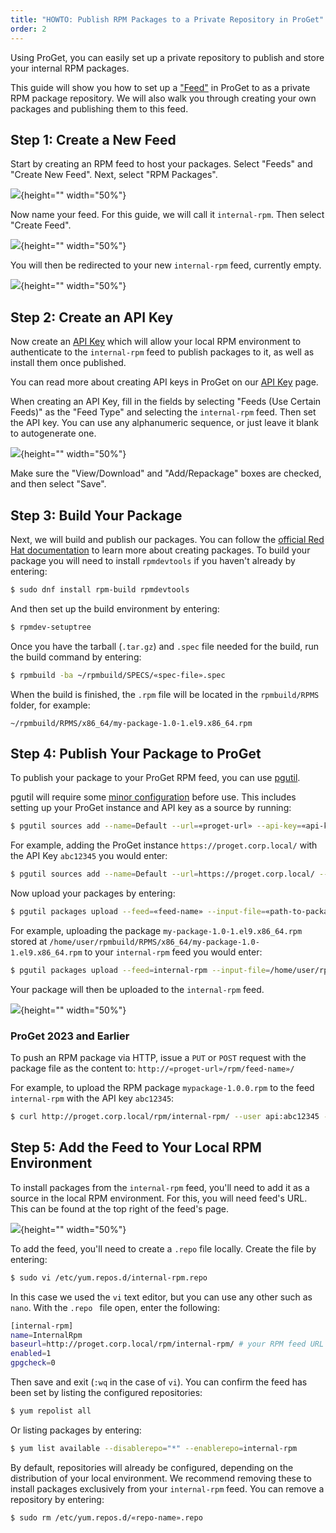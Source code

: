 ```yaml
---
title: "HOWTO: Publish RPM Packages to a Private Repository in ProGet"
order: 2
---
```


Using ProGet, you can easily set up a private repository to publish and store your internal RPM packages.

This guide will show you how to set up a ["Feed"](/docs/proget/feeds/feed-overview) in ProGet to as a private RPM package repository. We will also walk you through creating your own packages and publishing them to this feed.

## Step 1: Create a New Feed

Start by creating an RPM feed to host your packages. Select "Feeds" and "Create New Feed". Next, select "RPM Packages".

![](/resources/docs/proget-rpm-createfeed.png){height="" width="50%"}

Now name your feed. For this guide, we will call it `internal-rpm`. Then select "Create Feed".

![](/resources/docs/proget-rpm-feedname-internal.png){height="" width="50%"}

You will then be redirected to your new `internal-rpm` feed, currently empty.

![](/resources/docs/proget-rpm-internal-empty.png){height="" width="50%"}

## Step 2: Create an API Key

Now create an [API Key](/docs/proget/reference-api/proget-apikeys) which will allow your local RPM environment to authenticate to the `internal-rpm` feed to publish packages to it, as well as install them once published.

You can read more about creating API keys in ProGet on our [API Key](/docs/proget/reference-api/proget-apikeys) page.

When creating an API Key, fill in the fields by selecting "Feeds (Use Certain Feeds)" as the "Feed Type" and selecting the `internal-rpm` feed. Then set the API key. You can use any alphanumeric sequence, or just leave it blank to autogenerate one.

![](/resources/docs/proget-rpm-internal-apikey.png){height="" width="50%"}

Make sure the "View/Download" and "Add/Repackage" boxes are checked, and then select "Save".

## Step 3: Build Your Package

Next, we will build and publish our packages. You can follow the [official Red Hat documentation](https://www.redhat.com/sysadmin/create-rpm-package) to learn more about creating packages. To build your package you will need to install `rpmdevtools` if you haven't already by entering:

```bash
$ sudo dnf install rpm-build rpmdevtools
```

And then set up the build environment by entering:

```bash
$ rpmdev-setuptree
```

Once you have the tarball (`.tar.gz`) and `.spec` file needed for the build, run the build command by entering:

```bash
$ rpmbuild -ba ~/rpmbuild/SPECS/«spec-file».spec
```

When the build is finished, the `.rpm` file will be located in the `rpmbuild/RPMS` folder, for example:

`~/rpmbuild/RPMS/x86_64/my-package-1.0-1.el9.x86_64.rpm`

## Step 4: Publish Your Package to ProGet

To publish your package to your ProGet RPM feed, you can use [pgutil](/docs/proget/reference-api/proget-pgutil).

pgutil will require some [minor configuration](/docs/proget/reference-api/proget-pgutil#sources) before use. This includes setting up your ProGet instance and API key as a source by running:

```bash
$ pgutil sources add --name=Default --url=«proget-url» --api-key=«api-key»
```

For example, adding the ProGet instance `https://proget.corp.local/` with the API Key `abc12345` you would enter:

```bash
$ pgutil sources add --name=Default --url=https://proget.corp.local/ --api-key=abc12345
```

Now upload your packages by entering:

```bash
$ pgutil packages upload --feed=«feed-name» --input-file=«path-to-package»
```

For example, uploading the package `my-package-1.0-1.el9.x86_64.rpm` stored at `/home/user/rpmbuild/RPMS/x86_64/my-package-1.0-1.el9.x86_64.rpm` to your `internal-rpm` feed you would enter:

```bash
$ pgutil packages upload --feed=internal-rpm --input-file=/home/user/rpmbuild/RPMS/x86_64/my-package-1.0-1.el9.x86_64.rpm
```

Your package will then be uploaded to the `internal-rpm` feed.

![](/resources/docs/proget-rpm-internal-upload.png){height="" width="50%"}

### ProGet 2023 and Earlier

To push an RPM package via HTTP, issue a `PUT` or `POST` request with the package file as the content to: `http://«proget-url»/rpm/feed-name»/`

For example, to upload the RPM package `mypackage-1.0.0.rpm` to the feed `internal-rpm` with the API key `abc12345`:

```bash
$ curl http://proget.corp.local/rpm/internal-rpm/ --user api:abc12345 --upload-file mypackage-1.0.0.rpm
```

## Step 5: Add the Feed to Your Local RPM Environment

To install packages from the `internal-rpm` feed, you'll need to add it as a source in the local RPM environment. For this, you will need feed's URL. This can be found at the top right of the feed's page.

![](/resources/docs/proget-feed-internal-url.png){height="" width="50%"}

To add the feed, you'll need to create a `.repo` file locally. Create the file by entering:

```bash
$ sudo vi /etc/yum.repos.d/internal-rpm.repo
```

In this case we used the `vi` text editor, but you can use any other such as `nano`. With the `.repo ` file open, enter the following:

```bash
[internal-rpm]
name=InternalRpm
baseurl=http://proget.corp.local/rpm/internal-rpm/ # your RPM feed URL
enabled=1
gpgcheck=0
```

Then save and exit (`:wq` in the case of `vi`). You can confirm the feed has been set by listing the configured repositories:

```bash
$ yum repolist all
```

Or listing packages by entering:

```bash
$ yum list available --disablerepo="*" --enablerepo=internal-rpm
```

By default, repositories will already be configured, depending on the distribution of your local environment. We recommend removing these to install packages exclusively from your `internal-rpm` feed. You can remove a repository by entering:

```bash
$ sudo rm /etc/yum.repos.d/«repo-name».repo
```
